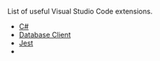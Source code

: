 List of useful Visual Studio Code extensions.

- [C#](https://marketplace.visualstudio.com/items?itemName=ms-dotnettools.csharp)
- [Database Client](https://marketplace.visualstudio.com/items?itemName=cweijan.vscode-database-client2)
- [Jest](https://marketplace.visualstudio.com/items?itemName=Orta.vscode-jest)
- []()
